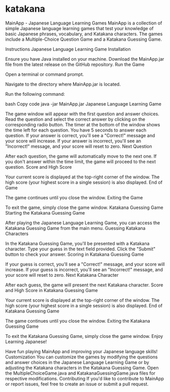 # katakana
MainApp - Japanese Language Learning Games
MainApp is a collection of simple Japanese language learning games that test your knowledge of basic Japanese phrases, vocabulary, and Katakana characters. The games include a Multiple-Choice Question Game and a Katakana Guessing Game.

Instructions
Japanese Language Learning Game
Installation

Ensure you have Java installed on your machine.
Download the MainApp.jar file from the latest release on the GitHub repository.
Run the Game

Open a terminal or command prompt.

Navigate to the directory where MainApp.jar is located.

Run the following command:

bash
Copy code
java -jar MainApp.jar
Japanese Language Learning Game

The game window will appear with the first question and answer choices.
Read the question and select the correct answer by clicking on the corresponding radio button.
The timer at the bottom of the window shows the time left for each question. You have 5 seconds to answer each question.
If your answer is correct, you'll see a "Correct!" message and your score will increase.
If your answer is incorrect, you'll see an "Incorrect!" message, and your score will reset to zero.
Next Question

After each question, the game will automatically move to the next one.
If you don't answer within the time limit, the game will proceed to the next question.
Score and High Score

Your current score is displayed at the top-right corner of the window.
The high score (your highest score in a single session) is also displayed.
End of Game

The game continues until you close the window.
Exiting the Game

To exit the game, simply close the game window.
Katakana Guessing Game
Starting the Katakana Guessing Game

After playing the Japanese Language Learning Game, you can access the Katakana Guessing Game from the main menu.
Guessing Katakana Characters

In the Katakana Guessing Game, you'll be presented with a Katakana character.
Type your guess in the text field provided.
Click the "Submit" button to check your answer.
Scoring in Katakana Guessing Game

If your guess is correct, you'll see a "Correct!" message, and your score will increase.
If your guess is incorrect, you'll see an "Incorrect!" message, and your score will reset to zero.
Next Katakana Character

After each guess, the game will present the next Katakana character.
Score and High Score in Katakana Guessing Game

Your current score is displayed at the top-right corner of the window.
The high score (your highest score in a single session) is also displayed.
End of Katakana Guessing Game

The game continues until you close the window.
Exiting the Katakana Guessing Game

To exit the Katakana Guessing Game, simply close the game window.
Enjoy Learning Japanese!

Have fun playing MainApp and improving your Japanese language skills!
Customization
You can customize the games by modifying the questions and answer choices in the Japanese Language Learning Game or by adjusting the Katakana characters in the Katakana Guessing Game. Open the MultipleChoiceGame.java and KatakanaGuessingGame.java files for respective modifications.
Contributing
If you'd like to contribute to MainApp or report issues, feel free to create an issue or submit a pull request.
